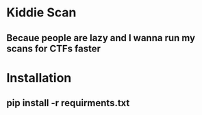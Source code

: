 # Kiddie Scan

## Becaue people are lazy and I wanna run my scans for CTFs faster

# Installation

## pip install -r requirments.txt
